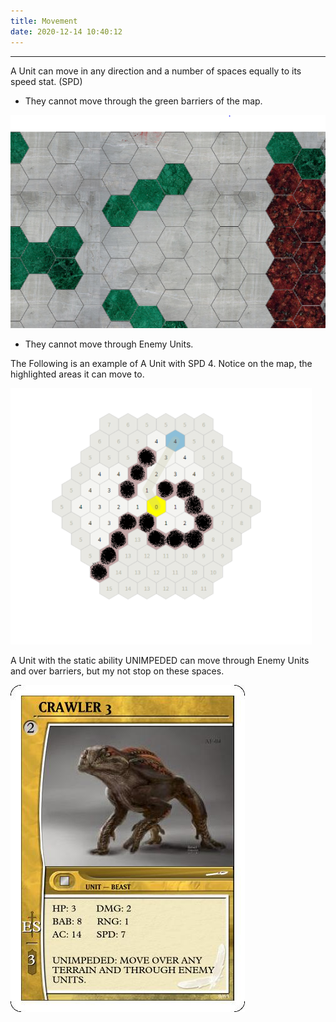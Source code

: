 ```yaml
---
title: Movement
date: 2020-12-14 10:40:12
---
```

___
A Unit can move in any direction and a number of spaces equally to its speed stat. (SPD)

* They cannot move through the green barriers of the map.

![Barriers](./6_movement/barriers.PNG)

* They cannot move through Enemy Units.

The Following is an example of A Unit with SPD 4. Notice on the map, the highlighted areas it can move to.

![Moving](./6_movement/move_example.PNG)


A Unit with the static ability UNIMPEDED can move through Enemy Units and over barriers, but my not stop on these spaces.

![UNIMPEDED](./6_movement/CRAWLER-3.jpg)